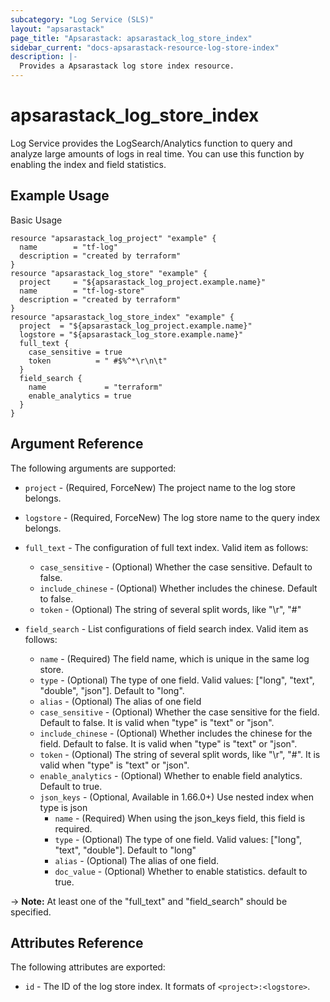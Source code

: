 ```yaml
---
subcategory: "Log Service (SLS)"
layout: "apsarastack"
page_title: "Apsarastack: apsarastack_log_store_index"
sidebar_current: "docs-apsarastack-resource-log-store-index"
description: |-
  Provides a Apsarastack log store index resource.
---
```


# apsarastack\_log\_store\_index

Log Service provides the LogSearch/Analytics function to query and analyze large amounts of logs in real time.
You can use this function by enabling the index and field statistics. 

## Example Usage

Basic Usage

```
resource "apsarastack_log_project" "example" {
  name        = "tf-log"
  description = "created by terraform"
}
resource "apsarastack_log_store" "example" {
  project     = "${apsarastack_log_project.example.name}"
  name        = "tf-log-store"
  description = "created by terraform"
}
resource "apsarastack_log_store_index" "example" {
  project  = "${apsarastack_log_project.example.name}"
  logstore = "${apsarastack_log_store.example.name}"
  full_text {
    case_sensitive = true
    token          = " #$%^*\r\n\t"
  }
  field_search {
    name             = "terraform"
    enable_analytics = true
  }
}
```


## Argument Reference

The following arguments are supported:

* `project` - (Required, ForceNew) The project name to the log store belongs.
* `logstore` - (Required, ForceNew) The log store name to the query index belongs.
* `full_text` - The configuration of full text index. Valid item as follows:

    * `case_sensitive` - (Optional) Whether the case sensitive. Default to false.
    * `include_chinese` - (Optional) Whether includes the chinese. Default to false.
    * `token` - (Optional) The string of several split words, like "\r", "#"

* `field_search` - List configurations of field search index. Valid item as follows:

    * `name` - (Required) The field name, which is unique in the same log store.
    * `type` - (Optional) The type of one field. Valid values: ["long", "text", "double", "json"]. Default to "long".
    * `alias` - (Optional) The alias of one field
    * `case_sensitive` - (Optional) Whether the case sensitive for the field. Default to false. It is valid when "type" is "text" or "json".
    * `include_chinese` - (Optional) Whether includes the chinese for the field. Default to false. It is valid when "type" is "text" or "json".
    * `token` - (Optional) The string of several split words, like "\r", "#". It is valid when "type" is "text" or "json".
    * `enable_analytics` - (Optional) Whether to enable field analytics. Default to true.
    * `json_keys` - (Optional, Available in 1.66.0+) Use nested index when type is json
        * `name` - (Required) When using the json_keys field, this field is required.
        * `type` - (Optional) The type of one field. Valid values: ["long", "text", "double"]. Default to "long"
        * `alias` - (Optional) The alias of one field.
        * `doc_value` - (Optional) Whether to enable statistics. default to true.

-> **Note:** At least one of the "full_text" and "field_search" should be specified.

## Attributes Reference

The following attributes are exported:

* `id` - The ID of the log store index. It formats of `<project>:<logstore>`.

